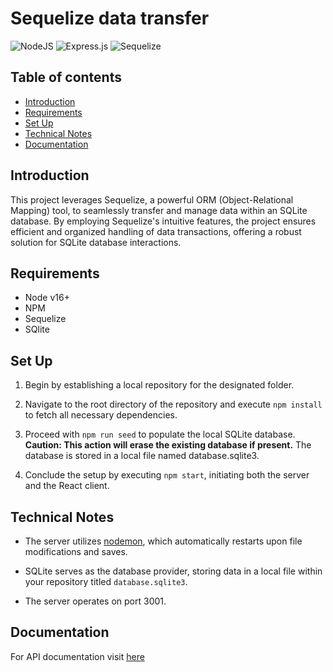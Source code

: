 # Sequelize data transfer

![NodeJS](https://img.shields.io/badge/node.js-6DA55F?style=for-the-badge&logo=node.js&logoColor=white)
![Express.js](https://img.shields.io/badge/express.js-%23404d59.svg?style=for-the-badge&logo=express&logoColor=%2361DAFB)
![Sequelize](https://img.shields.io/badge/Sequelize-52B0E7?style=for-the-badge&logo=Sequelize&logoColor=white)

## Table of contents
* [Introduction](#Introduction)
* [Requirements](#Requirements)
* [Set Up](#Set-Up)
* [Technical Notes](#Technical-Notes)
* [Documentation](#Documentation)


## Introduction
This project leverages Sequelize, a powerful ORM (Object-Relational Mapping) tool,
to seamlessly transfer and manage data within an SQLite database. By employing Sequelize's
intuitive features, the project ensures efficient and organized handling of data transactions,
offering a robust solution for SQLite database interactions.


## Requirements

- Node v16+
- NPM
- Sequelize
- SQlite


## Set Up
1. Begin by establishing a local repository for the designated folder.

2. Navigate to the root directory of the repository and execute `npm install` to fetch all necessary dependencies.

3. Proceed with `npm run seed` to populate the local SQLite database. **Caution: This action will erase the existing database if present.** The database is stored in a local file named database.sqlite3.

4. Conclude the setup by executing `npm start`, initiating both the server and the React client.


## Technical Notes
- The server utilizes [nodemon](https://nodemon.io/), which automatically restarts upon file modifications and saves.

- SQLite serves as the database provider, storing data in a local file within your repository titled `database.sqlite3`.

- The server operates on port 3001.

## Documentation
For API documentation visit [here]()